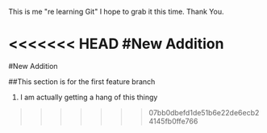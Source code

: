 This is me "re learning Git"
I hope to grab it this time.
Thank You.

<<<<<<< HEAD
#New Addition
=======
#New Addition

##This section is for the first feature branch

1. I am actually getting a hang of this thingy
>>>>>>> 07bb0dbefd1de51b6e22de6ecb24145fb0ffe766

